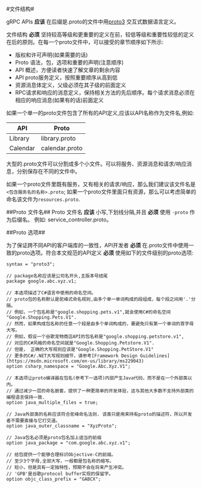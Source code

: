 #文件结构#

gRPC APIs **应该** 在后缀是.proto的文件中用[proto3](https://cloud.google.com/apis/design/proto3) 交互式数据语言定义。

文件结构 **必须** 坚持较高等级和更重要的定义在前，较低等级和重要性较低的定义在后的原则。在每一个proto文件中，可以接受的章节顺序如下所示:

- 版权和许可声明(如果需要的话)
- Proto 语法，包，选项和重要的声明(注意顺序)
- API 概述，方便读者快速了解文章的剩余内容
- API proto服务定义，按照重要顺序从高到低
- 资源消息体定义，父级必须在其子级的前面定义
- RPC请求和响应的消息定义，保持相关方法的先后顺序。每个请求消息必须在相应的响应消息(如果有的话)前面定义

如果一个单一的proto文件包含了所有的API定义,应该以API名称作为文件名,例如:

|API	   |Proto         |
|---------|--------------|
|Library	|library.proto |
|Calendar	|calendar.proto|

大型的.proto文件可以分割成多个小文件。可以将服务、资源消息和请求/响应消息，分别保存在不同的文件中。

如果一个proto文件里既有服务，又有相关的请求/响应，那么我们建议该文件名是 `<包含服务名的名称>.proto`;
如果一个proto文件里面只有资源，那么可以考虑简单的命名该文件为`resources.proto`.

##Proto 文件名##
Proto 文件名 **应该** 小写,下划线分隔,并且 **必须** 使用 `·proto` 作为后缀名。 例如: service_controller.proto。

##Proto 选项##

为了保证跨不同API的客户端库的一致性，API开发者 **必须** 在.proto文件中使用一致的proto选项。符合本文规范的API定义 **必须** 使用如下的文件级别的proto选项:

```
syntax = "proto3";

// package名称应该是公司名开头,主版本号结尾 
package google.abc.xyz.v1;

// 本选项描述了C#语言中使用的命名空间。
// proto包的名称默认是驼峰式命名规则,由多个单一单词构成的段组成，每个段之间用'.'分隔。
// 例如，一个包名称是"google.shopping.pets.v1",就会使用C#的命名空间 "Google.Shopping.Pets.V1".
// 然而，如果构成包名称的任意一个段是由多个单词构成的，要避免只有第一个单词的首字母大写。
// 例如，假设一个谷歌宠物商店API的包名称是"google.shopping.petstore.v1", 
// 对应的C#风格的命名空间就是"Google.Shopping.Petstore.V1". 
// 但是， 正确的大写规则应该是"Google.Shopping.PetStore.V1"
// 更多的C#/.NET大写规则细节，请参考[Framework Design Guidelines](https://msdn.microsoft.com/en-us/library/ms229043)
option csharp_namespace = "Google.Abc.Xyz.V1";

// 本选项让proto编译器在包名(参考下一选项)内部产生Java代码，而不是在一个外部类以内。
// 通过减少一层的命名嵌套，提供了一种更简单的开发体验，这与其他大多数不支持外部类的编程语言保持一致.
option java_multiple_files = true;

// Java外部类的名称应该符合驼峰命名法则. 该类只是用来持有proto的描述符，所以开发者不需要直接与它打交道。
option java_outer_classname = "XyzProto";

// Java包名必须是proto包名加上适当的前缀
option java_package = "com.google.abc.xyz.v1";

// 给包提供一个能够合理标识Objective-C的前缀。
// 至少3个字母,全部大写，一般都是包名称的缩写。
// 短小，但是具有一定独特性，预期不会在将来产生冲突。
// 'GPB'是谷歌protocol buffer实现的保留字。
option objc_class_prefix = "GABCX";
```
